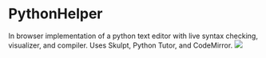 # PythonHelper
In browser implementation of a python text editor with live syntax checking, visualizer, and compiler. Uses Skulpt, Python Tutor, and CodeMirror.
<img src="static/image/PythonHelper.png"></img>
